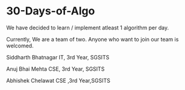 # 30-Days-of-Algo
We have decided to learn / implement atleast 1 algorithm per day.

Currently, We are a team of two. Anyone who want to join our team is welcomed.


Siddharth Bhatnagar  IT, 3rd Year, SGSITS


Anuj Bhai Mehta CSE, 3rd Year, SGSITS

Abhishek Chelawat CSE ,3rd Year,SGSITS
